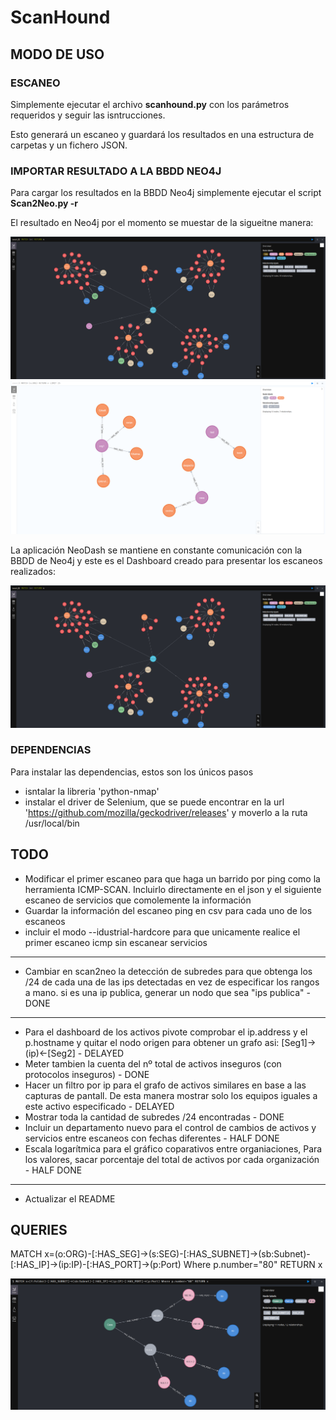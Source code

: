 # ScanHound

## MODO DE USO

### ESCANEO

Simplemente ejecutar el archivo **scanhound.py** con los parámetros requeridos y seguir las isntrucciones.

Esto generará un escaneo y guardará los resultados en una estructura de carpetas y un fichero JSON.

### IMPORTAR RESULTADO A LA BBDD NEO4J

Para cargar los resultados en la BBDD Neo4j simplemente ejecutar el script **Scan2Neo.py -r <ip Neo4j>**

El resultado en Neo4j por el momento se muestar de la sigueitne manera:

![Alt text](https://github.com/jor6PS/ScanHound/blob/main/images/grafo_scanhound_4.png?raw=true "Estado actual")
![Alt text](https://github.com/jor6PS/ScanHound/blob/main/images/Captura%20de%20pantalla%202023-06-12%20140444.png?raw=true "Estado actual 2")

La aplicación NeoDash se mantiene en constante comunicación con la BBDD de Neo4j y este es el Dashboard creado para presentar los escaneos realizados:

![Alt text](https://github.com/jor6PS/ScanHound/blob/main/images/grafo_scanhound_4.png?raw=true "Dashboard")

### DEPENDENCIAS

Para instalar las dependencias, estos son los únicos pasos 
- isntalar la libreria 'python-nmap'
- instalar el driver de Selenium, que se puede encontrar en la url 'https://github.com/mozilla/geckodriver/releases' y moverlo a la ruta /usr/local/bin

## TODO

- Modificar el primer escaneo para que haga un barrido por ping como la herramienta ICMP-SCAN. Incluirlo directamente en el json y el siguiente escaneo de servicios que comolemente la información
- Guardar la información del escaneo ping en csv para cada uno de los escaneos
- incluir el modo --idustrial-hardcore para que unicamente realice el primer escaneo icmp sin escanear servicios
---------
- Cambiar en scan2neo la detección de subredes para que obtenga los /24 de cada una de las ips detectadas en vez de especificar los rangos a mano. si es una ip publica, generar un nodo que sea "ips publica" - DONE
---------
- Para el dashboard de los activos pivote comprobar el ip.address y el p.hostname y quitar el nodo origen para obtener un grafo asi:  [Seg1]->(ip)<-[Seg2] - DELAYED
- Meter tambien la cuenta del nº total de activos inseguros (con protocolos inseguros) - DONE
- Hacer un filtro por ip para el grafo de activos similares en base a las capturas de pantall. De esta manera mostrar solo los equipos iguales a este activo especificado - DELAYED
- Mostrar toda la cantidad de subredes /24 encontradas - DONE
- Incluir un departamento nuevo para el control de cambios de activos y servicios entre escaneos con fechas diferentes - HALF DONE
- Escala logarítmica para el gráfico coparativos entre organiaciones, Para los valores, sacar porcentaje del total de activos por cada organización - HALF DONE
---------
- Actualizar el README 
## QUERIES

MATCH x=(o:ORG)-[:HAS_SEG]->(s:SEG)-[:HAS_SUBNET]->(sb:Subnet)-[:HAS_IP]->(ip:IP)-[:HAS_PORT]->(p:Port)
Where p.number="80"
RETURN x

![Alt text](https://github.com/jor6PS/ScanHound/blob/main/images/grafo_scanhound_2.png?raw=true "Resultado consulta")
